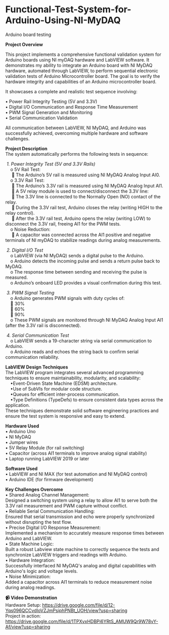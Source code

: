 # Functional-Test-System-for-Arduino-Using-NI-MyDAQ  
Arduino board testing  

**Project Overview**  

This project implements a comprehensive functional validation system for Arduino boards using NI myDAQ hardware and LabVIEW software. It demonstrates my ability to integrate an Arduino board with NI MyDAQ hardware, automated through LabVIEW, to perform sequential electronic validation tests of Arduino Microcontroller board. The goal is to verify the hardware integrity and capabilities of an Arduino microcontroller board.

It showcases a complete and realistic test sequence involving:  

•	Power Rail Integrity Testing (5V and 3.3V)  
•	Digital I/O Communication and Response Time Measurement  
•	PWM Signal Generation and Monitoring  
•	Serial Communication Validation  

All communication between LabVIEW, NI MyDAQ, and Arduino was successfully achieved, overcoming multiple hardware and software challenges.  

**Project Description**  
The system automatically performs the following tests in sequence:  

 &nbsp;*1. Power Integrity Test (5V and 3.3V Rails)*  
    &nbsp;&nbsp;&nbsp;&nbsp;o	5V Rail Test:  
     &nbsp;&nbsp;&nbsp;&nbsp;&nbsp;	The Arduino’s 5V rail is measured using NI MyDAQ Analog Input AI0.  
    &nbsp;&nbsp;&nbsp;&nbsp;o	3.3V Rail Test:  
     &nbsp;&nbsp;&nbsp;&nbsp;&nbsp;	The Arduino’s 3.3V rail is measured using NI MyDAQ Analog Input AI1.  
     &nbsp;&nbsp;&nbsp;&nbsp;&nbsp;	A 5V relay module is used to connect/disconnect the 3.3V line:  
     &nbsp;&nbsp;&nbsp;&nbsp;&nbsp;	The 3.3V line is connected to the Normally Open (NO) contact of the relay.  
     &nbsp;&nbsp;&nbsp;&nbsp;&nbsp;	During the 3.3V rail test, Arduino closes the relay (writing HIGH to the relay control).  
     &nbsp;&nbsp;&nbsp;&nbsp;&nbsp;	After the 3.3V rail test, Arduino opens the relay (writing LOW) to disconnect the 3.3V rail, freeing AI1 for the PWM tests.  
 &nbsp;&nbsp;&nbsp;&nbsp;o	Noise Reduction:  
   &nbsp;&nbsp;&nbsp;&nbsp;&nbsp;	A capacitor was connected across the AI1 positive and negative terminals of NI myDAQ to stabilize readings during analog measurements.  

  &nbsp;*2.	Digital I/O Test*  
   &nbsp;&nbsp;&nbsp;&nbsp;o	LabVIEW (via NI MyDAQ) sends a digital pulse to the Arduino.  
   &nbsp;&nbsp;&nbsp;&nbsp;o	Arduino detects the incoming pulse and sends a return pulse back to MyDAQ.  
   &nbsp;&nbsp;&nbsp;&nbsp;o	The response time between sending and receiving the pulse is measured.  
   &nbsp;&nbsp;&nbsp;&nbsp;o	Arduino’s onboard LED provides a visual confirmation during this test.  

  &nbsp;*3. PWM Signal Testing*  
   &nbsp;&nbsp;&nbsp;&nbsp;o	Arduino generates PWM signals with duty cycles of:  
     &nbsp;&nbsp;&nbsp;&nbsp;	30%  
     &nbsp;&nbsp;&nbsp;&nbsp;	60%  
     &nbsp;&nbsp;&nbsp;&nbsp;	90%  
   &nbsp;&nbsp;&nbsp;&nbsp;o	These PWM signals are monitored through NI MyDAQ Analog Input AI1 (after the 3.3V rail is disconnected).  

  &nbsp;*4.	Serial Communication Test*  
   &nbsp;&nbsp;&nbsp;&nbsp;o	LabVIEW sends a 19-character string via serial communication to Arduino.  
   &nbsp;&nbsp;&nbsp;&nbsp;o	Arduino reads and echoes the string back to confirm serial communication reliability.  


**LabVIEW Design Techniques**  
 The LabVIEW program integrates several advanced programming techniques to ensure maintainability, modularity, and scalability:  
 &nbsp;&nbsp;&nbsp;&nbsp;•Event-Driven State Machine (EDSM) architecture.  
 &nbsp;&nbsp;&nbsp;&nbsp;•Use of SubVIs for modular code structure.  
 &nbsp;&nbsp;&nbsp;&nbsp;•Queues for efficient inter-process communication.  
 &nbsp;&nbsp;&nbsp;&nbsp;•Type Definitions (TypeDefs) to ensure consistent data types across the application.  
 These techniques demonstrate solid software engineering practices and ensure the test system is responsive and easy to extend.  

**Hardware Used**  
  •	Arduino Uno  
  •	NI MyDAQ  
  •	Jumper wires  
  •	5V Relay Module (for rail switching)  
  •	Capacitor (across AI1 terminals to improve analog signal stability)  
  •	Laptop running LabVIEW 2019 or later  
  
**Software Used**  
•	LabVIEW and NI MAX (for test automation and NI MyDAQ control)  
•	Arduino IDE (for firmware development)  

**Key Challenges Overcome**  
  •	Shared Analog Channel Management:  
  Designed a switching system using a relay to allow AI1 to serve both the 3.3V rail measurement and PWM capture without conflict.  
  •	Reliable Serial Communication Handling:  
  Ensured that serial transmission and echo were properly synchronized without disrupting the test flow.  
  •	Precise Digital I/O Response Measurement:  
  Implemented a mechanism to accurately measure response times between Arduino and LabVIEW.  
  •	State Machine Logic:  
  Built a robust Labview state machine to correctly sequence the tests and synchronize LabVIEW triggers and readings with Arduino.  
  •	Hardware Integration:  
  Successfully interfaced NI MyDAQ's analog and digital capabilities with Arduino's logic and voltage levels.  
  •	Noise Minimization:  
  Added a capacitor across AI1 terminals to reduce measurement noise during analog readings.  

**📹 Video Demonstration**  
Hardware Setup:  https://drive.google.com/file/d/12-Yqs096QCCvdIoVZJmPsiphPNBt_UOH/view?usp=sharing  
Project in action: https://drive.google.com/file/d/1TPXvxHDBPi6YRtS_AMUW9Qr9W78vY-Af/view?usp=sharing

